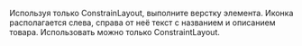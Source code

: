 Используя только ConstrainLayout, выполните верстку элемента. 
Иконка располагается слева, справа от неё текст с названием и описанием товара. 
Использовать можно только ConstraintLayout.
